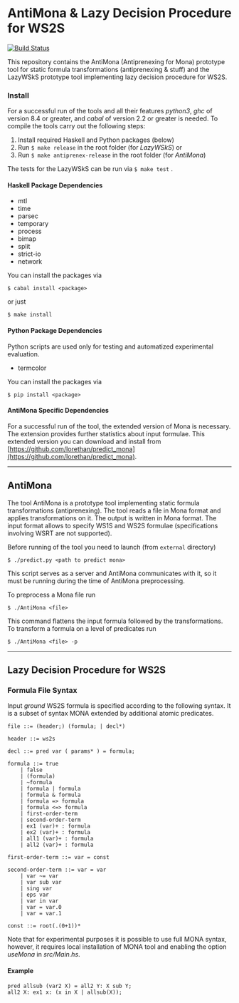 # AntiMona & Lazy Decision Procedure for WS2S

[![Build Status](https://travis-ci.org/vhavlena/lazy-wsks.svg?branch=master)](https://travis-ci.org/vhavlena/lazy-wsks)

This repository contains the AntiMona (Antiprenexing for Mona) prototype tool
for static formula transformations (antiprenexing & stuff) and the LazyWSkS
prototype tool implementing lazy decision procedure for WS2S.

### Install

For a successful run of the tools and all their features *python3*, *ghc* of
version 8.4 or greater, and *cabal* of version 2.2 or greater is needed. To compile
the tools carry out the following steps:

1. Install required Haskell and Python packages (below)
2. Run ``` $ make release ``` in the root folder (for *LazyWSkS*) or
3. Run ``` $ make antiprenex-release ``` in the root folder (for *AntiMona*)

The tests for the LazyWSkS can be run via ``` $ make test ``` .


#### Haskell Package Dependencies

* mtl
* time
* parsec
* temporary
* process
* bimap
* split
* strict-io
* network

You can install the packages via
```
$ cabal install <package>
```
or just
```
$ make install
```

#### Python Package Dependencies

Python scripts are used only for testing and automatized experimental
evaluation.

* termcolor

You can install the packages via
```
$ pip install <package>
```

#### AntiMona Specific Dependencies

For a successful run of the tool, the extended version of Mona is necessary. The
extension provides further statistics about input formulae. This extended
version you can download and install from
[https://github.com/Iorethan/predict_mona](https://github.com/Iorethan/predict_mona).

---

## AntiMona

The tool AntiMona is a prototype tool implementing static formula
transformations (antiprenexing). The tool reads a file in Mona format and
applies transformations on it. The output is written in Mona format. The input
format allows to specify WS1S and WS2S formulae (specifications involving WSRT
are not supported).

Before running of the tool you need to launch (from ``` external ``` directory)
```
$ ./predict.py <path to predict mona>
```
This script serves as a server and AntiMona communicates with it, so it must be
running during the time of AntiMona preprocessing.

To preprocess a Mona file run
```
$ ./AntiMona <file>
```
This command flattens the input formula followed by the transformations. To
transform a formula on a level of predicates run
```
$ ./AntiMona <file> -p
```

---

## Lazy Decision Procedure for WS2S

### Formula File Syntax

Input *ground* WS2S formula is specified according to the following syntax. It is a
subset of syntax MONA extended by additional atomic predicates.

```
file ::= (header;) (formula; | decl*)

header ::= ws2s

decl ::= pred var ( params* ) = formula;

formula ::= true
    | false
    | (formula)
    | ~formula
    | formula | formula
    | formula & formula
    | formula => formula
    | formula <=> formula
    | first-order-term
    | second-order-term
    | ex1 (var)+ : formula
    | ex2 (var)+ : formula
    | all1 (var)+ : formula
    | all2 (var)+ : formula

first-order-term ::= var = const

second-order-term ::= var = var
    | var ~= var
    | var sub var
    | sing var
    | eps var
    | var in var
    | var = var.0
    | var = var.1

const ::= root(.(0+1))*
```

Note that for experimental purposes it is possible to use full MONA syntax,
however, it requires local installation of MONA tool and enabling the option
*useMona* in *src/Main.hs*.

#### Example
```
pred allsub (var2 X) = all2 Y: X sub Y;
all2 X: ex1 x: (x in X | allsub(X));
```
